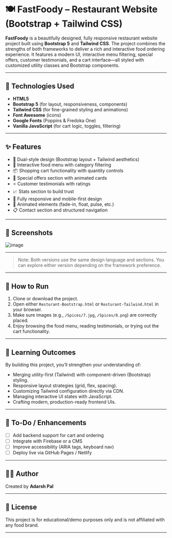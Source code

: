 # 🍽️ FastFoody – Restaurant Website (Bootstrap + Tailwind CSS)

**FastFoody** is a beautifully designed, fully responsive restaurant website project built using **Bootstrap 5** and **Tailwind CSS**. The project combines the strengths of both frameworks to deliver a rich and interactive food ordering experience. It features a modern UI, interactive menu filtering, special offers, customer testimonials, and a cart interface—all styled with customized utility classes and Bootstrap components.

---

## 🔧 Technologies Used

- **HTML5**
- **Bootstrap 5** (for layout, responsiveness, components)
- **Tailwind CSS** (for fine-grained styling and animations)
- **Font Awesome** (icons)
- **Google Fonts** (Poppins & Fredoka One)
- **Vanilla JavaScript** (for cart logic, toggles, filtering)

---

## ✨ Features

- 🎨 Dual-style design (Bootstrap layout + Tailwind aesthetics)
- 🍕 Interactive food menu with category filtering
- 📦 Shopping cart functionality with quantity controls
- 💸 Special offers section with animated cards
- ⭐ Customer testimonials with ratings
- 📈 Stats section to build trust
- 📱 Fully responsive and mobile-first design
- 🎥 Animated elements (fade-in, float, pulse, etc.)
- 📋 Contact section and structured navigation

---

## 📸 Screenshots
![image](![image](https://github.com/user-attachments/assets/5263cf12-cb69-4c6d-bf00-09beee3d9624))

---

> Note: Both versions use the same design language and sections. You can explore either version depending on the framework preference.

---

## 🚀 How to Run

1. Clone or download the project.
2. Open either `Resturant-Bootstrap.html` or `Resturant-Tailwind.html` in your browser.
3. Make sure images (e.g., `/Spices/7.jpg`, `/Spices/8.png`) are correctly placed.
4. Enjoy browsing the food menu, reading testimonials, or trying out the cart functionality.

---

## 🎯 Learning Outcomes

By building this project, you’ll strengthen your understanding of:

- Merging utility-first (Tailwind) with component-driven (Bootstrap) styling.
- Responsive layout strategies (grid, flex, spacing).
- Customizing Tailwind configuration directly via CDN.
- Managing interactive UI states with JavaScript.
- Crafting modern, production-ready frontend UIs.

---

## 📝 To-Do / Enhancements

- [ ] Add backend support for cart and ordering
- [ ] Integrate with Firebase or a CMS
- [ ] Improve accessibility (ARIA tags, keyboard nav)
- [ ] Deploy live via GitHub Pages / Netlify

---

## 🙋‍♂️ Author

Created by **Adarsh Pal** 

---

## 📄 License

This project is for educational/demo purposes only and is not affiliated with any food brand.

---

